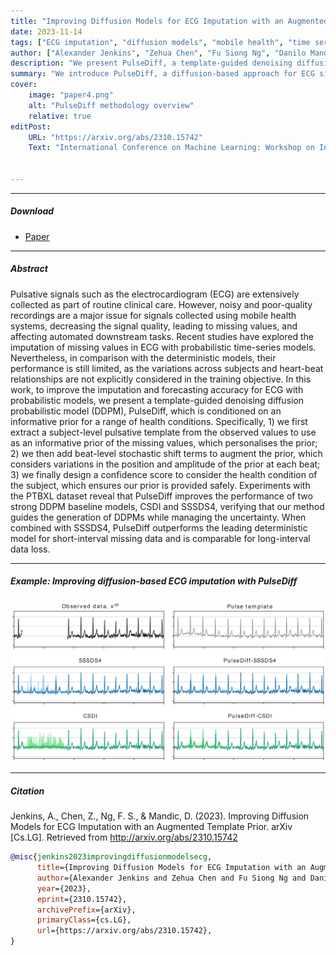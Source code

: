 ```yaml
---
title: "Improving Diffusion Models for ECG Imputation with an Augmented Template Prior"
date: 2023-11-14
tags: ["ECG imputation", "diffusion models", "mobile health", "time series", "probabilistic models", "healthcare", "template prior"]
author: ["Alexander Jenkins", "Zehua Chen", "Fu Siong Ng", "Danilo Mandic"]
description: "We present PulseDiff, a template-guided denoising diffusion probabilistic model for ECG imputation that uses personalized pulse templates and augmentation strategies to improve reconstruction accuracy in mobile health applications."
summary: "We introduce PulseDiff, a diffusion-based approach for ECG signal imputation that leverages subject-specific pulse templates as informative priors. Our method outperforms leading deterministic models for short-interval missing data and achieves comparable performance for long-interval data loss, addressing key challenges in mobile health monitoring."
cover:
    image: "paper4.png"
    alt: "PulseDiff methodology overview"
    relative: true
editPost:
    URL: "https://arxiv.org/abs/2310.15742"
    Text: "International Conference on Machine Learning: Workshop on Interpretable Machine Learning in Healthcare"


---
```


---

##### Download

+ [Paper](paper4.pdf)

---

##### Abstract

Pulsative signals such as the electrocardiogram (ECG) are extensively collected as part of routine clinical care. However, noisy and poor-quality recordings are a major issue for signals collected using mobile health systems, decreasing the signal quality, leading to missing values, and affecting automated downstream tasks. Recent studies have explored the imputation of missing values in ECG with probabilistic time-series models. Nevertheless, in comparison with the deterministic models, their performance is still limited, as the variations across subjects and heart-beat relationships are not explicitly considered in the training objective. In this work, to improve the imputation and forecasting accuracy for ECG with probabilistic models, we present a template-guided denoising diffusion probabilistic model (DDPM), PulseDiff, which is conditioned on an informative prior for a range of health conditions. Specifically, 1) we first extract a subject-level pulsative template from the observed values to use as an informative prior of the missing values, which personalises the prior; 2) we then add beat-level stochastic shift terms to augment the prior, which considers variations in the position and amplitude of the prior at each beat; 3) we finally design a confidence score to consider the health condition of the subject, which ensures our prior is provided safely. Experiments with the PTBXL dataset reveal that PulseDiff improves the performance of two strong DDPM baseline models, CSDI and SSSDS4, verifying that our method guides the generation of DDPMs while managing the uncertainty. When combined with SSSDS4, PulseDiff outperforms the leading deterministic model for short-interval missing data and is comparable for long-interval data loss.

---

##### Example: Improving diffusion-based ECG imputation with PulseDiff

![](paper4.png)

---

##### Citation

Jenkins, A., Chen, Z., Ng, F. S., & Mandic, D. (2023). Improving Diffusion Models for ECG Imputation with an Augmented Template Prior. arXiv [Cs.LG]. Retrieved from http://arxiv.org/abs/2310.15742

```BibTeX
@misc{jenkins2023improvingdiffusionmodelsecg,
      title={Improving Diffusion Models for ECG Imputation with an Augmented Template Prior}, 
      author={Alexander Jenkins and Zehua Chen and Fu Siong Ng and Danilo Mandic},
      year={2023},
      eprint={2310.15742},
      archivePrefix={arXiv},
      primaryClass={cs.LG},
      url={https://arxiv.org/abs/2310.15742}, 
}
```